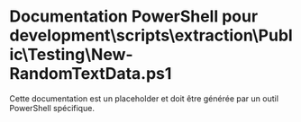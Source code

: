 # Documentation PowerShell pour development\scripts\extraction\Public\Testing\New-RandomTextData.ps1

Cette documentation est un placeholder et doit être générée par un outil PowerShell spécifique.
